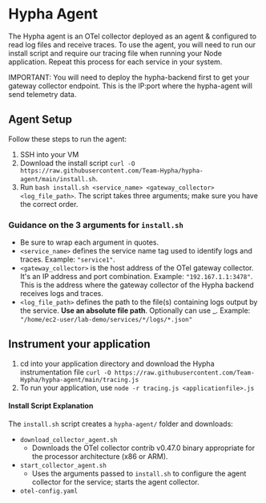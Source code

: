 # Hypha Agent

The Hypha agent is an OTel collector deployed as an agent & configured to read log files and receive traces. To use the agent, you will need to run our install script and require our tracing file when running your Node application. Repeat this process for each service in your system.

IMPORTANT: You will need to deploy the hypha-backend first to get your gateway collector endpoint. This is the IP:port where the hypha-agent will send telemetry data.

## Agent Setup

Follow these steps to run the agent:
1. SSH into your VM
2. Download the install script `curl -O https://raw.githubusercontent.com/Team-Hypha/hypha-agent/main/install.sh`.
3. Run `bash install.sh <service_name> <gateway_collector> <log_file_path>`. The script takes three arguments; make sure you have the correct order.


### Guidance on the 3 arguments for `install.sh`
- Be sure to wrap each argument in quotes.
- `<service_name>` defines the service name tag used to identify logs and traces. Example: `"service1"`.
- `<gateway_collector>` is the host address of the OTel gateway collector. It's an IP address and port combination. Example: `"192.167.1.1:3478"`. This is the address where the gateway collector of the Hypha backend receives logs and traces.
- `<log_file_path>` defines the path to the file(s) containing logs output by the service. **Use an absolute file path**. Optionally can use \_. Example: `"/home/ec2-user/lab-demo/services/*/logs/*.json"`

## Instrument your application
1. cd into your application directory and download the Hypha instrumentation file `curl -O https://raw.githubusercontent.com/Team-Hypha/hypha-agent/main/tracing.js`
2. To run your application, use `node -r tracing.js <applicationfile>.js`


#### Install Script Explanation

The `install.sh` script creates a `hypha-agent/` folder and downloads:

- `download_collector_agent.sh`
  - Downloads the OTel collector contrib v0.47.0 binary appropriate for the processor architecture (x86 or ARM).
- `start_collector_agent.sh`
  - Uses the arguments passed to `install.sh` to configure the agent collector for the service; starts the agent collector.
- `otel-config.yaml`
